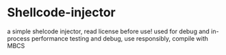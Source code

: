 # Shellcode-injector
a simple shelcode injector, read license before use! used for debug and in-process performance testing and debug, use responsibly, compile with MBCS
